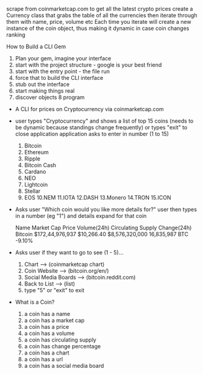 scrape from coinmarketcap.com to get all the latest crypto prices
create a Currency class that grabs the table of all the currencies then iterate through them with name, price, volume etc
Each time you iterate will create a new instance of the coin object, thus making it dynamic in case coin changes ranking

How to Build a CLI Gem

1. Plan your gem, imagine your interface
2. start with the project structure - google is your best friend
3. start with the entry point - the file run
4. force that to build the CLI interface
5. stub out the interface
6. start making things real
7. discover objects
8 program


- A CLI for prices on Cryptocurrency via coinmarketcap.com

- user types "Cryptocurrency"
  and shows a list of top 15 coins (needs to be dynamic because standings change frequently)
  or types "exit" to close application
  application asks to enter in number (1 to 15)

  1. Bitcoin
  2. Ethereum
  3. Ripple
  4. Bitcoin Cash
  5. Cardano
  6. NEO
  7. Lightcoin
  8. Stellar
  9. EOS
  10.NEM
  11.IOTA
  12.DASH
  13.Monero
  14.TRON
  15.ICON

- Asks user "Which coin would you like more details for?"
  user then types in a number (eg "1") and details expand for that coin


  Name      Market Cap        Price       Volume(24h)       Circulating Supply  Change(24h)
  Bitcoin   $172,44,976,937   $10,266.40  $8,576,320,000    16,835,987 BTC      -9.10%


- Asks user if they want to go to see (1 - 5)...
  1. Chart --> (coinmarketcap chart)
  2. Coin Website --> (bitcoin.org/en/)
  3. Social Media Boards --> (bitcoin.reddit.com)
  4. Back to List --> (list)
  5. type "5" or "exit" to exit


- What is a Coin?

  1. a coin has a name
  2. a coin has a market cap
  3. a coin has a price
  4. a coin has a volume
  5. a coin has circulating supply
  6. a coin has change percentage
  7. a coin has a chart
  8. a coin has a url
  9. a coin has a social media board 
